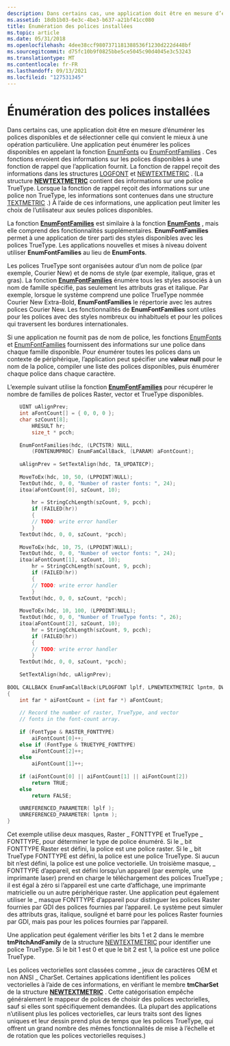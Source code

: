 ```yaml
---
description: Dans certains cas, une application doit être en mesure d’énumérer les polices disponibles et de sélectionner celle qui convient le mieux à une opération particulière.
ms.assetid: 18db1b03-6e3c-4be3-b637-a21bf41cc080
title: Énumération des polices installées
ms.topic: article
ms.date: 05/31/2018
ms.openlocfilehash: 4dee38ccf9807371181388536f1230d222d448bf
ms.sourcegitcommit: d75fc10b9f0825bbe5ce5045c90d4045e3c53243
ms.translationtype: MT
ms.contentlocale: fr-FR
ms.lasthandoff: 09/13/2021
ms.locfileid: "127531345"
---
```

# <a name="enumerating-the-installed-fonts"></a>Énumération des polices installées

Dans certains cas, une application doit être en mesure d’énumérer les polices disponibles et de sélectionner celle qui convient le mieux à une opération particulière. Une application peut énumérer les polices disponibles en appelant la fonction [EnumFonts](/windows/desktop/api/Wingdi/nf-wingdi-enumfontsa) ou [EnumFontFamilies](/windows/desktop/api/Wingdi/nf-wingdi-enumfontfamiliesa) . Ces fonctions envoient des informations sur les polices disponibles à une fonction de rappel que l’application fournit. La fonction de rappel reçoit des informations dans les structures [LOGFONT](/windows/win32/api/wingdi/ns-wingdi-logfonta) et [NEWTEXTMETRIC](/windows/win32/api/wingdi/ns-wingdi-newtextmetrica) . (La structure [**NEWTEXTMETRIC**](/windows/win32/api/wingdi/ns-wingdi-newtextmetrica) contient des informations sur une police TrueType. Lorsque la fonction de rappel reçoit des informations sur une police non TrueType, les informations sont contenues dans une structure [TEXTMETRIC](/windows/win32/api/wingdi/ns-wingdi-textmetrica) .) À l’aide de ces informations, une application peut limiter les choix de l’utilisateur aux seules polices disponibles.

La fonction [**EnumFontFamilies**](/windows/win32/api/wingdi/nf-wingdi-enumfontfamiliesa) est similaire à la fonction [**EnumFonts**](/windows/win32/api/wingdi/nf-wingdi-enumfontsa) , mais elle comprend des fonctionnalités supplémentaires. **EnumFontFamilies** permet à une application de tirer parti des styles disponibles avec les polices TrueType. Les applications nouvelles et mises à niveau doivent utiliser **EnumFontFamilies** au lieu de **EnumFonts**.

Les polices TrueType sont organisées autour d’un nom de police (par exemple, Courier New) et de noms de style (par exemple, italique, gras et gras). La fonction [**EnumFontFamilies**](/windows/win32/api/wingdi/nf-wingdi-enumfontfamiliesa) énumère tous les styles associés à un nom de famille spécifié, pas seulement les attributs gras et italique. Par exemple, lorsque le système comprend une police TrueType nommée Courier New Extra-Bold, **EnumFontFamilies** le répertorie avec les autres polices Courier New. Les fonctionnalités de **EnumFontFamilies** sont utiles pour les polices avec des styles nombreux ou inhabituels et pour les polices qui traversent les bordures internationales.

Si une application ne fournit pas de nom de police, les fonctions [EnumFonts](/windows/desktop/api/Wingdi/nf-wingdi-enumfontsa) et [EnumFontFamilies](/windows/desktop/api/Wingdi/nf-wingdi-enumfontfamiliesa) fournissent des informations sur une police dans chaque famille disponible. Pour énumérer toutes les polices dans un contexte de périphérique, l’application peut spécifier une **valeur null** pour le nom de la police, compiler une liste des polices disponibles, puis énumérer chaque police dans chaque caractère.

L’exemple suivant utilise la fonction [**EnumFontFamilies**](/windows/win32/api/wingdi/nf-wingdi-enumfontfamiliesa) pour récupérer le nombre de familles de polices Raster, vector et TrueType disponibles.


```C++
    UINT uAlignPrev; 
    int aFontCount[] = { 0, 0, 0 }; 
    char szCount[8];
        HRESULT hr;
        size_t * pcch; 
 
    EnumFontFamilies(hdc, (LPCTSTR) NULL, 
        (FONTENUMPROC) EnumFamCallBack, (LPARAM) aFontCount); 
 
    uAlignPrev = SetTextAlign(hdc, TA_UPDATECP); 
 
    MoveToEx(hdc, 10, 50, (LPPOINT)NULL); 
    TextOut(hdc, 0, 0, "Number of raster fonts: ", 24); 
    itoa(aFontCount[0], szCount, 10); 
        
        hr = StringCchLength(szCount, 9, pcch);
        if (FAILED(hr))
        {
        // TODO: write error handler 
        }
    TextOut(hdc, 0, 0, szCount, *pcch); 
 
    MoveToEx(hdc, 10, 75, (LPPOINT)NULL); 
    TextOut(hdc, 0, 0, "Number of vector fonts: ", 24); 
    itoa(aFontCount[1], szCount, 10);
        hr = StringCchLength(szCount, 9, pcch);
        if (FAILED(hr))
        {
        // TODO: write error handler 
        } 
    TextOut(hdc, 0, 0, szCount, *pcch); 
 
    MoveToEx(hdc, 10, 100, (LPPOINT)NULL); 
    TextOut(hdc, 0, 0, "Number of TrueType fonts: ", 26); 
    itoa(aFontCount[2], szCount, 10);
        hr = StringCchLength(szCount, 9, pcch);
        if (FAILED(hr))
        {
        // TODO: write error handler 
        }
    TextOut(hdc, 0, 0, szCount, *pcch); 
 
    SetTextAlign(hdc, uAlignPrev); 
 
BOOL CALLBACK EnumFamCallBack(LPLOGFONT lplf, LPNEWTEXTMETRIC lpntm, DWORD FontType, LPVOID aFontCount) 
{ 
    int far * aiFontCount = (int far *) aFontCount; 
 
    // Record the number of raster, TrueType, and vector  
    // fonts in the font-count array.  
 
    if (FontType & RASTER_FONTTYPE) 
        aiFontCount[0]++; 
    else if (FontType & TRUETYPE_FONTTYPE) 
        aiFontCount[2]++; 
    else 
        aiFontCount[1]++; 
 
    if (aiFontCount[0] || aiFontCount[1] || aiFontCount[2]) 
        return TRUE; 
    else 
        return FALSE; 
 
    UNREFERENCED_PARAMETER( lplf ); 
    UNREFERENCED_PARAMETER( lpntm ); 
} 
```



Cet exemple utilise deux masques, Raster \_ FONTTYPE et TrueType \_ FONTTYPE, pour déterminer le type de police énuméré. Si le \_ bit FONTTYPE Raster est défini, la police est une police raster. Si le \_ bit TrueType FONTTYPE est défini, la police est une police TrueType. Si aucun bit n’est défini, la police est une police vectorielle. Un troisième masque, \_ FONTTYPE d’appareil, est défini lorsqu’un appareil (par exemple, une imprimante laser) prend en charge le téléchargement des polices TrueType ; il est égal à zéro si l’appareil est une carte d’affichage, une imprimante matricielle ou un autre périphérique raster. Une application peut également utiliser le \_ masque FONTTYPE d’appareil pour distinguer les polices Raster fournies par GDI des polices fournies par l’appareil. Le système peut simuler des attributs gras, italique, souligné et barré pour les polices Raster fournies par GDI, mais pas pour les polices fournies par l’appareil.

Une application peut également vérifier les bits 1 et 2 dans le membre **tmPitchAndFamily** de la structure [NEWTEXTMETRIC](/windows/win32/api/wingdi/ns-wingdi-newtextmetrica) pour identifier une police TrueType. Si le bit 1 est 0 et que le bit 2 est 1, la police est une police TrueType.

Les polices vectorielles sont classées comme \_ jeux de caractères OEM et non ANSI \_ CharSet. Certaines applications identifient les polices vectorielles à l’aide de ces informations, en vérifiant le membre **tmCharSet** de la structure [**NEWTEXTMETRIC**](/windows/win32/api/wingdi/ns-wingdi-newtextmetrica) . Cette catégorisation empêche généralement le mappeur de polices de choisir des polices vectorielles, sauf si elles sont spécifiquement demandées. (La plupart des applications n’utilisent plus les polices vectorielles, car leurs traits sont des lignes uniques et leur dessin prend plus de temps que les polices TrueType, qui offrent un grand nombre des mêmes fonctionnalités de mise à l’échelle et de rotation que les polices vectorielles requises.)

 

 
